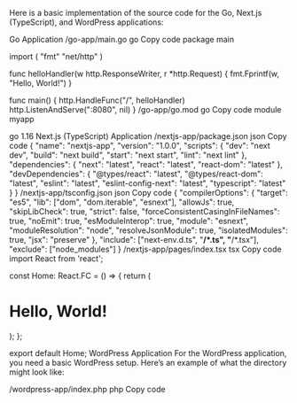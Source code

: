 Here is a basic implementation of the source code for the Go, Next.js (TypeScript), and WordPress applications:

Go Application
/go-app/main.go
go
Copy code
package main

import (
	"fmt"
	"net/http"
)

func helloHandler(w http.ResponseWriter, r *http.Request) {
	fmt.Fprintf(w, "Hello, World!")
}

func main() {
	http.HandleFunc("/", helloHandler)
	http.ListenAndServe(":8080", nil)
}
/go-app/go.mod
go
Copy code
module myapp

go 1.16
Next.js (TypeScript) Application
/nextjs-app/package.json
json
Copy code
{
  "name": "nextjs-app",
  "version": "1.0.0",
  "scripts": {
    "dev": "next dev",
    "build": "next build",
    "start": "next start",
    "lint": "next lint"
  },
  "dependencies": {
    "next": "latest",
    "react": "latest",
    "react-dom": "latest"
  },
  "devDependencies": {
    "@types/react": "latest",
    "@types/react-dom": "latest",
    "eslint": "latest",
    "eslint-config-next": "latest",
    "typescript": "latest"
  }
}
/nextjs-app/tsconfig.json
json
Copy code
{
  "compilerOptions": {
    "target": "es5",
    "lib": ["dom", "dom.iterable", "esnext"],
    "allowJs": true,
    "skipLibCheck": true,
    "strict": false,
    "forceConsistentCasingInFileNames": true,
    "noEmit": true,
    "esModuleInterop": true,
    "module": "esnext",
    "moduleResolution": "node",
    "resolveJsonModule": true,
    "isolatedModules": true,
    "jsx": "preserve"
  },
  "include": ["next-env.d.ts", "**/*.ts", "**/*.tsx"],
  "exclude": ["node_modules"]
}
/nextjs-app/pages/index.tsx
tsx
Copy code
import React from 'react';

const Home: React.FC = () => {
  return (
    <div>
      <h1>Hello, World!</h1>
    </div>
  );
};

export default Home;
WordPress Application
For the WordPress application, you need a basic WordPress setup. Here’s an example of what the directory might look like:

/wordpress-app/index.php
php
Copy code
<?php
// Silence is golden.
Dockerfiles
/go-app/Dockerfile
dockerfile
Copy code
FROM golang:1.16-alpine

WORKDIR /app

COPY . .

RUN go build -o main .

CMD ["./main"]
/nextjs-app/Dockerfile
dockerfile
Copy code
FROM node:14-alpine

WORKDIR /app

COPY package*.json ./
RUN npm install

COPY . .

RUN npm run build

CMD ["npm", "start"]
/wordpress-app/Dockerfile
dockerfile
Copy code
FROM wordpress:latest

COPY . /var/www/html
Docker Compose File
docker-compose.yml
yaml
Copy code
version: '3'

services:
  go-app:
    build: ./go-app
    ports:
      - "8080:8080"

  nextjs-app:
    build: ./nextjs-app
    ports:
      - "3000:3000"

  wordpress-app:
    build: ./wordpress-app
    ports:
      - "8081:80"
GitHub Actions Workflows
/go-app/.github/workflows/go.yml
yaml
Copy code
name: Go CI

on: [push, pull_request]

jobs:
  build:
    runs-on: ubuntu-latest
    
    steps:
    - name: Checkout code
      uses: actions/checkout@v2
      
    - name: Set up Go
      uses: actions/setup-go@v2
      with:
        go-version: 1.16
        
    - name: Install dependencies
      run: go mod tidy
      
    - name: Lint
      run: go install github.com/golangci/golangci-lint/cmd/golangci-lint@latest && golangci-lint run ./...

    - name: Test
      run: go test ./...
/nextjs-app/.github/workflows/nextjs.yml
yaml
Copy code
name: Next.js CI

on: [push, pull_request]

jobs:
  build:
    runs-on: ubuntu-latest
    
    steps:
    - name: Checkout code
      uses: actions/checkout@v2
      
    - name: Set up Node.js
      uses: actions/setup-node@v2
      with:
        node-version: '14'
        
    - name: Install dependencies
      run: npm install
      
    - name: Lint
      run: npm run lint
      
    - name: Test
      run: npm run test
/wordpress-app/.github/workflows/wordpress.yml
yaml
Copy code
name: WordPress CI

on: [push, pull_request]

jobs:
  build:
    runs-on: ubuntu-latest
    
    steps:
    - name: Checkout code
      uses: actions/checkout@v2
      
    - name: Set up PHP
      uses: shivammathur/setup-php@v2
      with:
        php-version: '7.4'
        
    - name: Install dependencies
      run: composer install
      
    - name: Lint
      run: phpcs --standard=WordPress .
Final Steps
Push all changes to your GitHub repository.
Make sure all workflows are correctly configured and trigger on pushes.
Test your pipelines to ensure they are working as expected.
Document the setup process in the README.md file.
Submit the GitHub repository link with all the implemented features.